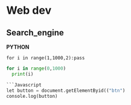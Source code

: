 # Web dev

## Search_engine

**PYTHON**

`for i in range(1,1000,2):pass`
```python
for i in range(0,1000)
  print(i)

```Javascript
let button = document.getElementByid(("btn")
console.log(button)
```
